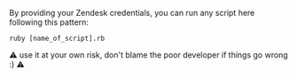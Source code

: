 By providing your Zendesk credentials, you can run any script here following this pattern:

```
ruby [name_of_script].rb
```

:warning: use it at your own risk, don't blame the poor developer if things go wrong :) :warning:
